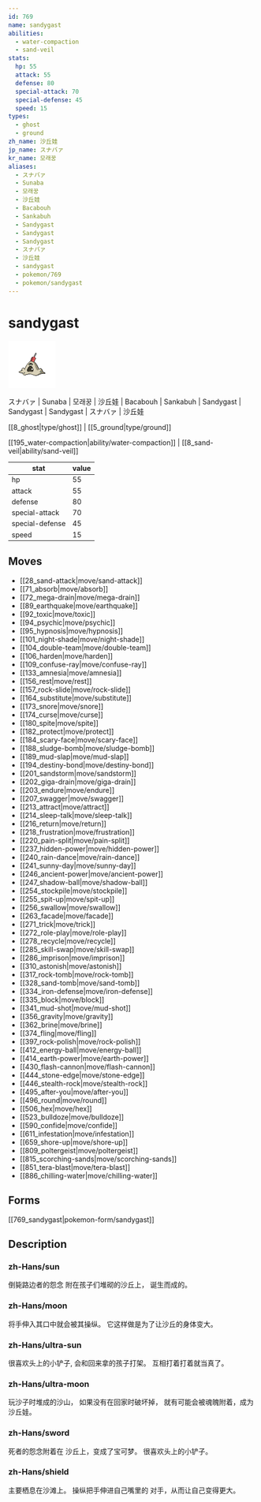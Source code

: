```yaml
---
id: 769
name: sandygast
abilities:
  - water-compaction
  - sand-veil
stats:
  hp: 55
  attack: 55
  defense: 80
  special-attack: 70
  special-defense: 45
  speed: 15
types:
  - ghost
  - ground
zh_name: 沙丘娃
jp_name: スナバァ
kr_name: 모래꿍
aliases:
  - スナバァ
  - Sunaba
  - 모래꿍
  - 沙丘娃
  - Bacabouh
  - Sankabuh
  - Sandygast
  - Sandygast
  - Sandygast
  - スナバァ
  - 沙丘娃
  - sandygast
  - pokemon/769
  - pokemon/sandygast
---
```

# sandygast

![](https://raw.githubusercontent.com/PokeAPI/sprites/master/sprites/pokemon/769.png)

スナバァ | Sunaba | 모래꿍 | 沙丘娃 | Bacabouh | Sankabuh | Sandygast | Sandygast | Sandygast | スナバァ | 沙丘娃

[[8_ghost|type/ghost]] | [[5_ground|type/ground]]

[[195_water-compaction|ability/water-compaction]] | [[8_sand-veil|ability/sand-veil]]

|stat|value|
|---|---|
|hp|55|
|attack|55|
|defense|80|
|special-attack|70|
|special-defense|45|
|speed|15|


## Moves

- [[28_sand-attack|move/sand-attack]]
- [[71_absorb|move/absorb]]
- [[72_mega-drain|move/mega-drain]]
- [[89_earthquake|move/earthquake]]
- [[92_toxic|move/toxic]]
- [[94_psychic|move/psychic]]
- [[95_hypnosis|move/hypnosis]]
- [[101_night-shade|move/night-shade]]
- [[104_double-team|move/double-team]]
- [[106_harden|move/harden]]
- [[109_confuse-ray|move/confuse-ray]]
- [[133_amnesia|move/amnesia]]
- [[156_rest|move/rest]]
- [[157_rock-slide|move/rock-slide]]
- [[164_substitute|move/substitute]]
- [[173_snore|move/snore]]
- [[174_curse|move/curse]]
- [[180_spite|move/spite]]
- [[182_protect|move/protect]]
- [[184_scary-face|move/scary-face]]
- [[188_sludge-bomb|move/sludge-bomb]]
- [[189_mud-slap|move/mud-slap]]
- [[194_destiny-bond|move/destiny-bond]]
- [[201_sandstorm|move/sandstorm]]
- [[202_giga-drain|move/giga-drain]]
- [[203_endure|move/endure]]
- [[207_swagger|move/swagger]]
- [[213_attract|move/attract]]
- [[214_sleep-talk|move/sleep-talk]]
- [[216_return|move/return]]
- [[218_frustration|move/frustration]]
- [[220_pain-split|move/pain-split]]
- [[237_hidden-power|move/hidden-power]]
- [[240_rain-dance|move/rain-dance]]
- [[241_sunny-day|move/sunny-day]]
- [[246_ancient-power|move/ancient-power]]
- [[247_shadow-ball|move/shadow-ball]]
- [[254_stockpile|move/stockpile]]
- [[255_spit-up|move/spit-up]]
- [[256_swallow|move/swallow]]
- [[263_facade|move/facade]]
- [[271_trick|move/trick]]
- [[272_role-play|move/role-play]]
- [[278_recycle|move/recycle]]
- [[285_skill-swap|move/skill-swap]]
- [[286_imprison|move/imprison]]
- [[310_astonish|move/astonish]]
- [[317_rock-tomb|move/rock-tomb]]
- [[328_sand-tomb|move/sand-tomb]]
- [[334_iron-defense|move/iron-defense]]
- [[335_block|move/block]]
- [[341_mud-shot|move/mud-shot]]
- [[356_gravity|move/gravity]]
- [[362_brine|move/brine]]
- [[374_fling|move/fling]]
- [[397_rock-polish|move/rock-polish]]
- [[412_energy-ball|move/energy-ball]]
- [[414_earth-power|move/earth-power]]
- [[430_flash-cannon|move/flash-cannon]]
- [[444_stone-edge|move/stone-edge]]
- [[446_stealth-rock|move/stealth-rock]]
- [[495_after-you|move/after-you]]
- [[496_round|move/round]]
- [[506_hex|move/hex]]
- [[523_bulldoze|move/bulldoze]]
- [[590_confide|move/confide]]
- [[611_infestation|move/infestation]]
- [[659_shore-up|move/shore-up]]
- [[809_poltergeist|move/poltergeist]]
- [[815_scorching-sands|move/scorching-sands]]
- [[851_tera-blast|move/tera-blast]]
- [[886_chilling-water|move/chilling-water]]

## Forms



[[769_sandygast|pokemon-form/sandygast]]

## Description

### zh-Hans/sun

倒毙路边者的怨念
附在孩子们堆砌的沙丘上，
诞生而成的。

### zh-Hans/moon

将手伸入其口中就会被其操纵。
它这样做是为了让沙丘的身体变大。

### zh-Hans/ultra-sun

很喜欢头上的小铲子,
会和回来拿的孩子打架。
互相打着打着就当真了。

### zh-Hans/ultra-moon

玩沙子时堆成的沙山，
如果没有在回家时破坏掉，
就有可能会被魂魄附着，成为沙丘娃。

### zh-Hans/sword

死者的怨念附着在
沙丘上，变成了宝可梦。
很喜欢头上的小铲子。

### zh-Hans/shield

主要栖息在沙滩上。
操纵把手伸进自己嘴里的
对手，从而让自己变得更大。

